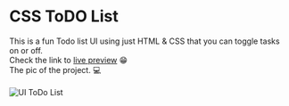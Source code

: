 # CSS ToDO List
This is a fun Todo list UI using just HTML &amp; CSS that you can toggle tasks on or off.<br/>
Check the link to [live preview](https://mohammadkiaei.github.io/CSSToDOList-miniproj/) :grin: <br/>
The pic of the project. :computer: <br/><br/>![UI ToDo List](https://github.com/mohammadkiaei/CSSToDOList-miniproj/blob/main/img/UItodolist.png)
